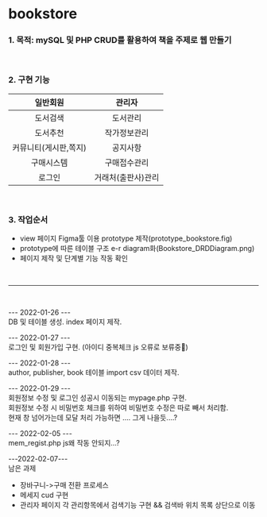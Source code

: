 # bookstore

### 1. 목적: mySQL 및 PHP CRUD를 활용하여 책을 주제로 웹 만들기
<br>

### 2. 구현 기능 
|    **일반회원**    |   **관리자**     |
|:-------------:|:-------------:|
|도서검색|도서관리|
|도서추천|작가정보관리|
|커뮤니티(게시판,쪽지)|공지사항|
|구매시스템|구매접수관리|
|로그인|거래처(출판사)관리|

<br>

### 3. 작업순서
+ view 페이지 Figma툴 이용 prototype 제작(prototype_bookstore.fig)
+ prototype에 따른 테이블 구조 e-r diagram화(Bookstore_DRDDiagram.png)
+ 페이지 제작 및 단계별 기능 작동 확인
<br>

---
<br>

--- 2022-01-26 --- <br>
DB 및 테이블 생성.
index 페이지 제작. 
<br>
   
--- 2022-01-27 --- <br>
로그인 및 회원가입 구현. (아이디 중복체크 js 오류로 보류중🤢)
<br>
   
--- 2022-01-28 --- <br>
author, publisher, book 테이블 import csv 데이터 제작.
<br>
   
--- 2022-01-29 --- <br>
회원정보 수정 및 로그인 성공시 이동되는 mypage.php 구현. <br>
회원정보 수정 시 비밀번호 체크를 위하여 비밀번호 수정은 따로 빼서 처리함.<br>
현재 창 넘어가는데 모달 처리 가능하면 .... 그게 나을듯....?

--- 2022-02-05 --- <br>
mem_regist.php js왜 작동 안되지...?

---2022-02-07--- <br>
남은 과제<br>
- 장바구니->구매 전환 프로세스
- 메세지 cud 구현
- 관리자 페이지 각 관리항목에서 검색기능 구현 && 검색바 위치 목록 상단으로 이동


